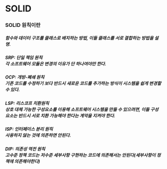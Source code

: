 # SOLID

### SOLID 원칙이란

##### 함수와 데이터 구조를 클래스로 배치하는 방법, 이들 클래스를 서로 결합하는 방법을 설명.

##### SRP: 단일 책임 원칙<br/>각 소프트웨어 모듈은 변경의 이유가 단 하나여야만 한다.

##### OCP: 개방-폐쇄 원칙<br/>기존 코드를 수정하기 보다 반드시 새로운 코드를 추가하는 방식이 시스템을 쉽게 변경할 수 있다.

##### LSP: 리스코프 치환원칙<br/>상호 대체 가능한 구성요소를 이용해 소프트웨어 시스템을 만들 수 있으려면, 이들 구성요소는 반드시 서로 치환 가능해야 한다는 계악을 지켜야 한다.

##### ISP: 인터페이스 분리 원칙<br/>사용하지 않는 것에 의존하면 안된다.

##### DIP: 의존성 역전 원칙<br/>고수준 정책 코드는 저수준 세부사항 구현하는 코드에 의존해서는 안된다(세부사항이 정책에 의존해야한다)



